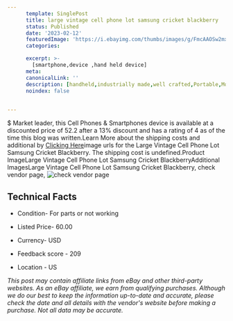 ```yaml
---
      template: SinglePost
      title: large vintage cell phone lot samsung cricket blackberry
      status: Published
      date: '2023-02-12'
      featuredImage: 'https://i.ebayimg.com/thumbs/images/g/FmcAAOSw2mxjyISX/s-l225.jpg'
      categories: 

      excerpt: >-
        [smartphone,device ,hand held device]
      meta:
      canonicalLink: ''
      description: [handheld,industrially made,well crafted,Portable,Mobile,Compact,Convenient,Lightweight,Maneuverable,Man-portable,Miniature,Carriable,Hand-held,Light,Holdable,Transportable,Mobile device,Pocket-sized,On-the-go,Wireless,Cordless,Compact size,Convenient size, smartphone,device ,hand held device]
      noindex: false

        
---
```

$
    Market leader, this Cell Phones & Smartphones device is available at a discounted price of 52.2 after a 13% discount and has a rating of 4 as of the time this blog was written.Learn More about the shipping costs and additional by [Clicking Here](https://www.ebay.com/itm/325518879246?hash=item4bca6fea0e%3Ag%3AFmcAAOSw2mxjyISX&mkevt=1&mkcid=1&mkrid=711-53200-19255-0&campid=%253CePNCampaignId%253E&customid=%253CreferenceId%253E&toolid=10049)image urls for the Large Vintage Cell Phone Lot Samsung Cricket Blackberry. The shipping cost is undefined.Product ImageLarge Vintage Cell Phone Lot Samsung Cricket BlackberryAdditional ImagesLarge Vintage Cell Phone Lot Samsung Cricket Blackberry, check vendor page, ![check vendor page](https://origin-galleryplus.ebayimg.com/ws/web/325518879246_2_0_1/225x225.jpg,https://origin-galleryplus.ebayimg.com/ws/web/325518879246_3_0_1/225x225.jpg,https://origin-galleryplus.ebayimg.com/ws/web/325518879246_4_0_1/225x225.jpg,https://origin-galleryplus.ebayimg.com/ws/web/325518879246_5_0_1/225x225.jpg,https://origin-galleryplus.ebayimg.com/ws/web/325518879246_6_0_1/225x225.jpg,https://origin-galleryplus.ebayimg.com/ws/web/325518879246_7_0_1/225x225.jpg,https://origin-galleryplus.ebayimg.com/ws/web/325518879246_8_0_1/225x225.jpg,https://origin-galleryplus.ebayimg.com/ws/web/325518879246_9_0_1/225x225.jpg,https://origin-galleryplus.ebayimg.com/ws/web/325518879246_10_0_1/225x225.jpg,https://origin-galleryplus.ebayimg.com/ws/web/325518879246_11_0_1/225x225.jpg)
    
    

 ## Technical Facts 



     
      

 - Condition- For parts or not working 


      

 - Listed Price- 60.00 


      

 - Currency- USD 


      

 - Feedback score - 209 


      

 - Location - US 


      
      

 *_This post may contain affiliate links from eBay and other third-party websites. As an eBay affiliate, we earn from qualifying purchases. Although we do our best to keep the information up-to-date and accurate, please check the date and all details with the vendor's website before making a purchase. Not all data may be accurate._*



    
    
    
    
    